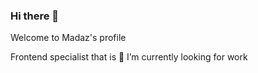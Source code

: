 ### Hi there 👋

Welcome to Madaz's profile

Frontend specialist that is 🌱 I’m currently looking for work
